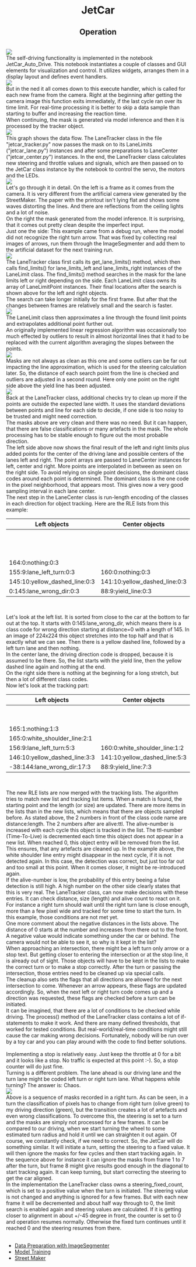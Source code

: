 <h1 style="text-align: center;">JetCar</h1>
<h2 style="text-align: center;">Operation</h2>
<br>
<img src="assets/images/operation/01-notebook.jpg"/><br>
The self-driving functionality is implemented in the notebook JetCar_Auto_Drive. This notebook instantiates a couple of classes and GUI elements for visualization and control.
It utilizes widgets, arranges them in a display layout and defines event handlers.
<br>
<img src="assets/images/operation/02-execute.jpg"/><br>
But in the ned it all comes down to this execute handler, which is called for each new frame from the camera. Right at the beginning after getting the camera image this function exits immediately, if the last cycle ran over its time limit. For real-time processing it is better to skip a data sample than starting to buffer and increasing the reaction time.<br>
When continuing, the mask is generated via model inference and then it is processed by the tracker object.
<br>
<img src="assets/images/operation/03-flow.png"/><br>
This graph shows the data flow. The LaneTracker class in the file "jetcar_tracker.py" now passes the mask on to its LaneLimits ("jetcar_lane.py") instances and after some preparations to LaneCenter ("jetcar_center.py") instances. In the end, the LaneTracker class calculates new steering and throttle values and signals, which are then passed on to the JetCar class instance by the notebook to control the servo, the motors and the LEDs.
<br>
<img src="assets/images/operation/04-img-mask.jpg"/><br>
Let's go through it in detail. On the left is a frame as it comes from the camera. It is very different from the artificial camera view generated by the StreetMaker. The paper with the printout isn't lying flat and shows some waves distorting the lines. And there are reflections from the ceiling lights and a lot of noise.<br>On the right the mask generated from the model inference. It is surprising, that it comes out pretty clean despite the imperfect input. <br>Just one the side: This example came from a debug run, where the model did not recognize the right turn arrow. That was fixed by collecting real images of arrows, run them through the ImageSegmenter and add them to the artificial dataset for the next training run.
<br>
<img src="assets/images/operation/05-limits.jpg"/><br>
The LaneTracker class first calls its get_lane_limits() method, which then calls find_limits() for lane_limits_left and lane_limits_right instances of the LaneLimit class. The find_limits() method searches in the mask for the lane limits left or right depending on the side. Each LaneLimit class owns its array of LaneLimitPoint instances. Their final locations after the search is shown above for the left and right objects.<br>
The search can take longer initially for the first frame. But after that the changes between frames are relatively small and the search is faster. 
<br>
<img src="assets/images/operation/06-line1.jpg"/><br>
The LaneLimit class then approximates a line through the found limit points and extrapolates additional point further out. <br>An originally implemented linear regression algorithm was occasionally too much effected by outliers to result in almost horizontal lines that it had to be replaced with the current algorithm averaging the slopes between the points.
<br>
<img src="assets/images/operation/07-corr.jpg"/><br>
Masks are not always as clean as this one and some outliers can be far out impacting the line approximation, which is used for the steering calculation later. So, the distance of each search point from the line is checked and outliers are adjusted in a second round. Here only one point on the right side above the yield line has been adjusted.
<br>
<img src="assets/images/operation/08-together.jpg"/><br>
Back at the LaneTracker class, additional checks try to clean up more if the points are outside the expected lane width. It uses the standard deviations between points and line for each side to decide, if one side is too noisy to be trusted and might need correction. <br>
The masks above are very clean and there was no need. But it can happen, that there are false classifications or many artefacts in the mask. The whole processing has to be stable enough to figure out the most probable direction.<br>
The left side above now shows the final result of the left and right limits plus added points for the center of the driving lane and possible centers of the lanes left and right. The point arrays are passed to LaneCenter instances for left, center and right. More points are interpolated in between as seen on the right side. To avoid relying on single point decisions, the dominant class codes around each point is determined. The dominant class is the one code in the pixel neighborhood, that appears most. This gives now a very good sampling interval in each lane center.<br>
The next step in the LaneCenter class is run-length encoding of the classes in each direction for object tracking. Here are the RLE lists from this example:

|         Left objects          |         Center objects        |         Right objects         |
|-------------------------------|-------------------------------|-------------------------------|
|                               |                               | 160:0:nothing:0:3             |
|                               |                               | 151:9:white_shoulder_line:0:3 |
|                               |                               | 141:10:lane_wrong_dir:0:3     |
| 164:0:nothing:0:3             |                               | 132:9:yellow_dashed_line:0:3  |
| 155:9:lane_left_turn:0:3      | 160:0:nothing:0:3             | 114:18:lane_right_turn:0:3    |
| 145:10:yellow_dashed_line:0:3 | 141:10:yellow_dashed_line:0:3 | 105:9:white_shoulder_line:0:3 |
| 0:145:lane_wrong_dir:0:3      | 88:9:yield_line:0:3           | 0:105:nothing:0:3             |
<br>

Let's look at the left list. It is sorted from close to the car at the bottom to far out at the top. It starts with 0:145:lane_wrong_dir, which means there is a class code for wrong direction starting at distance=0 with a length of 145. In an image of 224x224 this object stretches into the top half and that is exactly what we can see. Then there is a yellow dashed line, followed by a left turn lane and then nothing.<br>
In the center lane, the driving direction code is dropped, because it is assumed to be there. So, the list starts with the yield line, then the yellow dashed line again and nothing at the end.<br>
On the right side there is nothing at the beginning for a long stretch, but then a lot of different class codes.
<br>
Now let's look at the tracking part:

|         Left objects          |         Center objects        |         Right objects         |
|-------------------------------|-------------------------------|-------------------------------|
|                               |                               | 160:0:nothing:2:3             |
|                               |                               | 151:9:white_shoulder_line:1:3 |
| 165:1:nothing:1:3             |                               | 141:10:lane_wrong_dir:2:3     |
| 165:0:white_shoulder_line:2:1 |                               | 132:9:yellow_dashed_line:2:3  |
| 156:9:lane_left_turn:5:3      | 160:0:white_shoulder_line:1:2 | 114:18:lane_right_turn:3:3    |
| 146:10:yellow_dashed_line:3:3 | 141:10:yellow_dashed_line:5:3 | 105:9:white_shoulder_line:2:3 |
| -38:144:lane_wrong_dir:17:3   | 88:9:yield_line:7:3           | -58:163:nothing:17:3          |
<br>

The new RLE lists are now merged with the tracking lists. The algorithm tries to match new list and tracking list items. When a match is found, the starting point and the length (or size) are updated. There are more items in the lists than in the new lists, which means that there are objects sampled before. As stated above, the 2 numbers in front of the class code name are distance:length. The 2 numbers after are alive:ttl. The alive-number is increased with each cycle this object is tracked in the list. The ttl-number (Time-To-Live) is decremented each time this object does not appear in a new list. When reached 0, this object entry will be removed from the list. This ensures, that any artefacts are cleaned up. In the example above, the white shoulder line entry might disappear in the next cycle, if it is not detected again. In this case, the detection was correct, but just too far out and too small at this point. When it comes closer, it might be re-introduced again.<br>
If the alive-number is low, the probability of this entry beeing a false detection is still high. A high number on the other side clearly states that this is very real. The LaneTracker class, can now make decisions with these entries. It can check distance, size (length) and alive count to react on it. For instance a right turn should wait until the right turn lane is close enough, more than a few pixel wide and tracked for some time to start the turn. In this example, those conditions are not met yet.<br>
One more comment about the negative distances in the lists above. The distance of 0 starts at the number and increases from there out to the front. A negative value would indicate something under the car or behind. The camera would not be able to see it, so why is it kept in the list?<br>
When approaching an intersection, there might be a left turn only arrow or a stop text. But getting closer to entering the intersection or at the stop line, it is already out of sight. Those objects will have to be kept in the lists to make the correct turn or to make a stop correctly. After the turn or passing the intersection, those entries need to be cleaned up via special calls.<br>
The cleanup also sets the flags that all directions are allowed for the next intersection to come. Whenever an arrow appears, these flags are updated accordingly. So, when the next left or right turn code comes up and a direction was requested, these flags are checked before a turn can be initiated.<br>
It can be imagined, that there are a lot of conditions to be checked while driving. The process() method of the LaneTracker class contains a lot of if-statements to make it work. And there are many defined thresholds, that worked for tested conditions. But real-world/real-time conditions might still cause the car making wrong decisions. Fortunately, nobody will be run over by a toy car and you can play around with the code to find better solutions.<br><br>
Implementing a stop is relatively easy. Just keep the throttle at 0 for a bit and it looks like a stop. No traffic is expected at this point :-). So, a stop counter will do just fine.<br>
Turning is a different problem. The lane ahead is our driving lane and the turn lane might be coded left turn or right turn lane. What happens while turning? The answer is: Chaos.<br>
<img src="assets/images/operation/09-turn.jpg"/><br>
Above is a sequence of masks recorded in a right turn. As can be seen, in a turn the classification of pixels has to change from right turn (olive green) to my driving direction (green), but the transition creates a lot of artefacts and even wrong classifications. To overcome this, the steering is set to a turn and the masks are simply not processed for a few frames. It can be compared to our driving, when we start turning the wheel to some estimated turn radius and hold it until we can straighten it out again. Of course, we constantly check, if we need to correct. So, the JetCar will do something similar. It will initiate a turn, setting the steering to a fixed value. It will then ignore the masks for few cycles and then start tracking again. In the sequence above for instance it can ignore the masks from frame 1 to 7 after the turn, but frame 8 might give results good enough in the diagonal to start tracking again. It can keep turning, but start correcting the steering to get the car aligned.<br>
In the implementation the LaneTracker class owns a steering_fixed_count, which is set to a positive value when the turn is initiated. The steering value is not changed and anything is ignored for a few frames. But with each new frame it will be decremented and about half way through to 0, the limit search is enabled again and steering values are calculated. If it is getting closer to alignment in about +/-45 degree in front, the counter is set to 0 and operation resumes normally. Otherwise the fixed turn continues until it reached 0 and the steering resumes from there.<br><br>

- [Data Preparation with ImageSegmenter](Data%20Preparation.md)
- [Model Training](Model%20Training.md)
- [Street Maker](StreetMaker.md)
